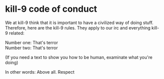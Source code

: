 # kill-9 code of conduct

We at kill-9 think that it is important to have a civilized way of
doing stuff. Therefore, here are the kill-9 rules. They apply to our
irc and everything kill-9 related:

Number one: That's terror  
Number two: That's terror

(If you need a text to show you how to be human, examinate what you're
doing)

In other words: Above all. Respect
